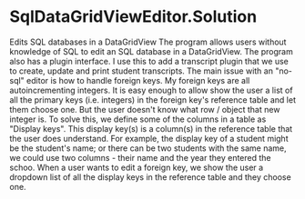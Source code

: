 # SqlDataGridViewEditor.Solution
Edits SQL databases in a DataGridView
The program allows users without knowledge of SQL to edit an SQL database in a DataGridView.  The program also has a plugin interface.  I use this to add a transcript plugin that we use to create, update and print student transcripts. 
The main issue with an "no-sql" editor is how to handle foreign keys.  My foreign keys are all autoincrementing integers.  It is easy enough to allow show the user a list of all the primary keys (i.e. integers) in the foreign key's reference table and let them choose one. But the user doesn't know what row / object that new integer is.  To solve this, we define some of the columns in a table as "Display keys".  This display key(s) is a column(s) in the reference table that the user does understand. For example, the display key of a student might be the student's name; or there can be two students with the same name, we could use two columns - their name and the year they entered the schoo.  When a user wants to edit a foreign key, we show the user a dropdown list of all the display keys in the reference table and they choose one.
